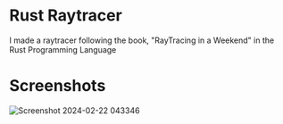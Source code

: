 # Rust Raytracer
I made a raytracer following the book, "RayTracing in a Weekend" in the Rust Programming Language

# Screenshots
![Screenshot 2024-02-22 043346](https://github.com/Akihiro120/rust-raytracer/assets/127700131/9517f9ab-91ea-4390-82b5-eedc6ef87291)

